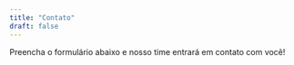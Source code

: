 ```yaml
---
title: "Contato"
draft: false
---
```


Preencha o formulário abaixo e nosso time entrará em contato com você!